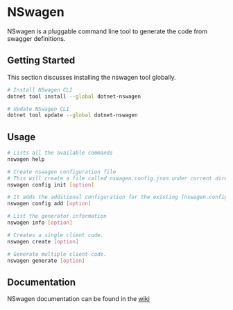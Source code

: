 # NSwagen

NSwagen is a pluggable command line tool to generate the code from swagger definitions.

## Getting Started
This section discusses installing the nswagen tool globally.

```sh
# Install NSwagen CLI
dotnet tool install --global dotnet-nswagen

# Update NSwagen CLI
dotnet tool update --global dotnet-nswagen
```
## Usage

```sh
# Lists all the available commands
nswagen help

# Create nswagen configuration file
# This will create a file called nswagen.config.json under current directory
nswagen config init [option]

# It adds the additional configuration for the existing [nswagen.config.json] or specified configuration file.
nswagen config add [option]

# List the generator information
nswagen info [option]

# Creates a single client code.
nswagen create [option]

# Generate multiple client code.
nswagen generate [option]
```
## Documentation
NSwagen documentation can be found in the [wiki](https://github.com/prathimanm/NSwagen/wiki/NSwagen-documentation)


